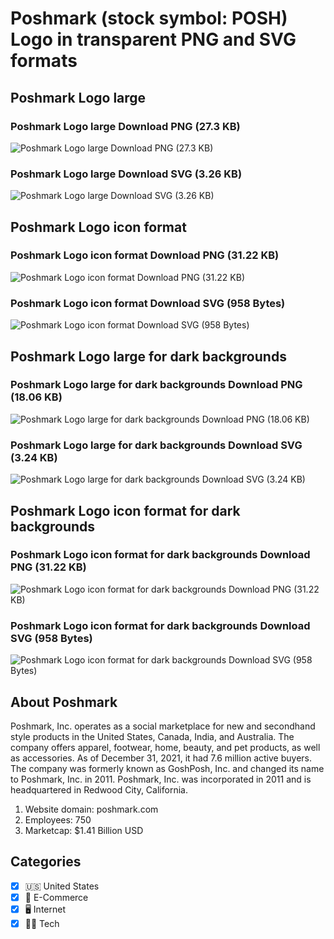 # Poshmark (stock symbol: POSH) Logo in transparent PNG and SVG formats

## Poshmark Logo large

### Poshmark Logo large Download PNG (27.3 KB)

![Poshmark Logo large Download PNG (27.3 KB)](/img/orig/POSH_BIG-4840f75e.png)

### Poshmark Logo large Download SVG (3.26 KB)

![Poshmark Logo large Download SVG (3.26 KB)](/img/orig/POSH_BIG-36e4cfe8.svg)

## Poshmark Logo icon format

### Poshmark Logo icon format Download PNG (31.22 KB)

![Poshmark Logo icon format Download PNG (31.22 KB)](/img/orig/POSH-9b235e5b.png)

### Poshmark Logo icon format Download SVG (958 Bytes)

![Poshmark Logo icon format Download SVG (958 Bytes)](/img/orig/POSH-f7622261.svg)

## Poshmark Logo large for dark backgrounds

### Poshmark Logo large for dark backgrounds Download PNG (18.06 KB)

![Poshmark Logo large for dark backgrounds Download PNG (18.06 KB)](/img/orig/POSH_BIG.D-9c0ec7d6.png)

### Poshmark Logo large for dark backgrounds Download SVG (3.24 KB)

![Poshmark Logo large for dark backgrounds Download SVG (3.24 KB)](/img/orig/POSH_BIG.D-d4c681ed.svg)

## Poshmark Logo icon format for dark backgrounds

### Poshmark Logo icon format for dark backgrounds Download PNG (31.22 KB)

![Poshmark Logo icon format for dark backgrounds Download PNG (31.22 KB)](/img/orig/POSH.D-4c107b88.png)

### Poshmark Logo icon format for dark backgrounds Download SVG (958 Bytes)

![Poshmark Logo icon format for dark backgrounds Download SVG (958 Bytes)](/img/orig/POSH.D-45a658ce.svg)

## About Poshmark

Poshmark, Inc. operates as a social marketplace for new and secondhand style products in the United States, Canada, India, and Australia. The company offers apparel, footwear, home, beauty, and pet products, as well as accessories. As of December 31, 2021, it had 7.6 million active buyers. The company was formerly known as GoshPosh, Inc. and changed its name to Poshmark, Inc. in 2011. Poshmark, Inc. was incorporated in 2011 and is headquartered in Redwood City, California.

1. Website domain: poshmark.com
2. Employees: 750
3. Marketcap: $1.41 Billion USD


## Categories
- [x] 🇺🇸 United States
- [x] 🛒 E-Commerce
- [x] 🖥️ Internet
- [x] 👩‍💻 Tech
